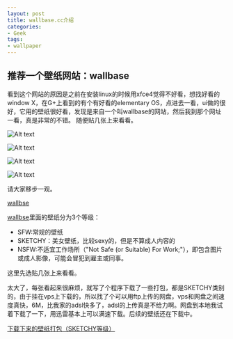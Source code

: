 ```yaml
---
layout: post
title: wallbase.cc介绍
categories:
- Geek
tags:
- wallpaper
---
```

## 推荐一个壁纸网站：wallbase

看到这个网站的原因是之前在安装linux的时候用xfce4觉得不好看，想找好看的window X，在G+上看到的有个有好看的elementary OS，点进去一看，ui做的很好，它用的壁纸很好看，发现是来自一个叫wallbase的网站，然后我到那个网址一看，真是非常的不错。
随便贴几张上来看看。

![Alt text](http://wpimg-wpimg.stor.sinaapp.com/original/6a6dfa2dfb6c9987fcf499ddea20e110.jpg "Optional title")

![Alt text](http://wpimg-wpimg.stor.sinaapp.com/original/93f20f50801573de4dcac3e2c151ca58.jpg "Optional title")

![Alt text](http://wpimg-wpimg.stor.sinaapp.com/original/63ed4f52fb19ba50523ae268e6a09066.jpg "Optional title")

![Alt text](http://wpimg-wpimg.stor.sinaapp.com/original/f721bd6dc208545ff9d8de26bbf7fbac.jpg "Optional title")

请大家移步一观。

[wallbse](www.wallbase.cc)

[wallbse](www.wallbase.cc)里面的壁纸分为3个等级：

* SFW:常规的壁纸
* SKETCHY：美女壁纸，比较sexy的，但是不算成人内容的
* NSFW:不适宜工作场所（"Not Safe (or Suitable) For Work;"），即包含图片或成人影像，可能会冒犯到雇主或同事。

这里先选贴几张上来看看。

太大了，每张看起来很麻烦，就写了个程序下载了一些打包，都是SKETCHY类别的，由于挂在vps上下载的，所以找了个可以用ftp上传的网盘，vps和网盘之间速度真快，6M，比我家的adsl快多了，adsl的上传真是不给力啊。网盘到本地我试着下载了一下，用迅雷基本上可以满速下载。后续的壁纸还在下载中。

[下载下来的壁纸打包（SKETCHY等级）](http://www.pipipan.com/file/33851061)

